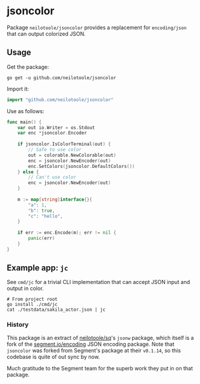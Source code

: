 # jsoncolor

Package `neilotoole/jsoncolor` provides a replacement for `encoding/json`
that can output colorized JSON.

## Usage

Get the package:

```shell
go get -u github.com/neilotoole/jsoncolor
```

Import it:

```go
import "github.com/neilotoole/jsoncolor"
```

Use as follows:

```go
func main() {
    var out io.Writer = os.Stdout
    var enc *jsoncolor.Encoder
	
    if jsoncolor.IsColorTerminal(out) {
		// Safe to use color
        out = colorable.NewColorable(out)
        enc = jsoncolor.NewEncoder(out)
        enc.SetColors(jsoncolor.DefaultColors())
    } else {
		// Can't use color
        enc = jsoncolor.NewEncoder(out)
    }
    
    m := map[string]interface{}{
        "a": 1,
        "b": true,
        "c": "hello",
    }
    
    if err := enc.Encode(m); err != nil {
        panic(err)
    }	
}
```

## Example app: `jc`

See `cmd/jc` for a trivial CLI implementation that can accept JSON input
and output in color.

```shell
# From project root
go install ./cmd/jc
cat ./testdata/sakila_actor.json | jc
```

### History

This package is an extract of [neilotoole/sq](https://github.com/neilotoole/sq)'s `jsonw`
package, which itself is a fork of the [segment.io/encoding](https://github.com/segmentio/encoding) JSON
encoding package. Note that `jsoncolor` was forked from Segment's package at their `v0.1.14`, so
this codebase is quite of out sync by now.

Much gratitude to the Segment team for the superb work they put in on that package.
